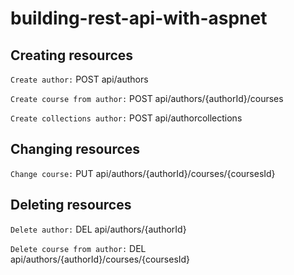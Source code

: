 # building-rest-api-with-aspnet

## Creating resources

`Create author:` POST api/authors

`Create course from author:` POST api/authors/{authorId}/courses

`Create collections author:` POST api/authorcollections

## Changing resources

`Change course:` PUT api/authors/{authorId}/courses/{coursesId}

## Deleting resources 

`Delete author:` DEL api/authors/{authorId}

`Delete course from author:` DEL api/authors/{authorId}/courses/{coursesId}
